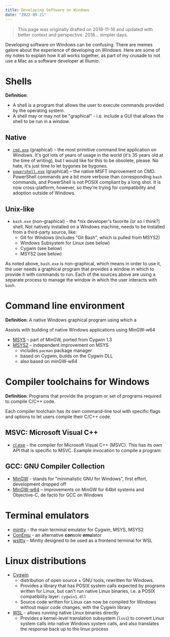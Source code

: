 ```yaml
---
title: Developing Software on Windows
date: "2022-09-21"
---
```


> This page was originally drafted on 2018-11-16 and updated with better context and perspective. 2018... simpler days.

Developing software on Windows can be confusing. There are memes galore about the experience of developing on Windows. Here are some of my notes to explain how it all works together, as part of my crusade to not use a Mac as a software developer at Illumio.

# Shells

**Definition**:
- A shell is a program that allows the user to execute commands provided by the operating system.
- A shell may or may not be "graphical" - i.e. include a GUI that allows the shell to be run in a window.

## Native

- [`cmd.exe`](https://en.wikipedia.org/wiki/Cmd.exe) (graphical) – the most primitive command line application on Windows. It's got lots of years of usage in the world (it's 35 years old at the time of writing), but I would like for this to be obsolete, please. No hate, it's just time to let bygones be bygones.
- [`powershell.exe`](https://en.wikipedia.org/wiki/PowerShell) (graphical) – the native MSFT improvement on CMD. PowerShell commands are a bit more verbose than corresponding `bash` commands, and PowerShell is not POSIX compliant by a long shot. It is now cross-platform, however, so they're trying for compatibility and adoption outside of Windows.

## Unix-like

- `bash.exe` (non-graphical) - the \*nix developer's favorite (or so I think?) shell. Not natively installed on a Windows machine, needs to be installed from a third-party source, like:
  - Git for Windows (includes "Git Bash", which is pulled from MSYS2)
  - Windows Subsystem for Linux (see below)
  - Cygwin (see below)
  - MSYS2 (see below)

As noted above, `bash.exe` is non-graphical, which means in order to use it, the user needs a graphical program that provides a window in which to provide it with commands to run. Each of the sources above are using a separate process to manage the window in which the user interacts with `bash`.

# Command line environment

**Definition**: A native Windows graphical program using which a

Assists with building of native Windows applications using MinGW-w64

- [MSYS](http://www.mingw.org/wiki/MSYS) – part of MinGW, ported from Cygwin 1.3
- [MSYS2](http://msys2.org) – independent improvement on MSYS
  - includes `pacman` package manager
  - based on Cygwin, builds on the Cygwin DLL
  - also based on minGW-w64

# Compiler toolchains for Windows

**Definition**: Programs that provide the program or set of programs required to compile C/C++ code.

Each compiler toolchain has its own command-line tool with specific flags and options to let users compile their C/C++ code.

## MSVC: Microsoft Visual C++

- [cl.exe](https://en.wikipedia.org/wiki/Microsoft_Visual_C%2B%2B) - the compiler for Microsoft Visual C++ (MSVC). This has its own API that is specific to MSVC. Example invocation to compile a program:

## GCC: GNU Compiler Collection

- [MinGW](http://mingw.org) - stands for "minimalistic GNU for Windows", first effort, development dropped off
- [MinGW-w64](http://mingw-w64.org) – improvements on MinGW for 64bit systems and Objective-C, de facto for GCC on Windows

# Terminal emulators

- [mintty](https://mintty.github.io/) - the main terminal emulator for Cygwin, MSYS, MSYS2
- [ConEmu](https://conemu.github.io/) - an alternative **con**sole **emu**lator
- [wsltty](https://github.com/mintty/wsltty) - Mintty designed to be used as a frontend terminal for WSL

# Linux distributions

- [Cygwin](https://cygwin.com)
  - distribution of open source + GNU tools, rewritten for Windows.
  - Provides a library that has POSIX system calls expected by programs written for Linux, but can't run native Linux binaries, i.e. a POSIX compatibility layer: `cygwin1.dll`
  - Source code written for Linux can now be compiled for Windows without major code changes, with the Cygwin library
- [WSL](https://docs.microsoft.com/en-us/windows/wsl/about) - allows running native Linux binaries directly
  - Provides a kernel-level translation subsystem (`lxss`) to convert Linux system calls into native Windows system calls, and also translates the response back up to the linux process
